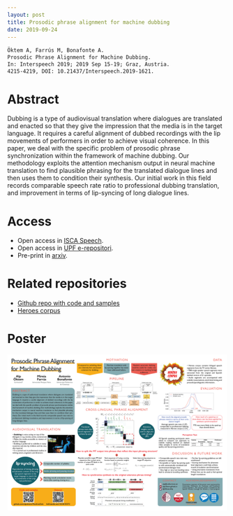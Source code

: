 ```yaml
---
layout: post
title: Prosodic phrase alignment for machine dubbing
date: 2019-09-24
---
```

```
Öktem A, Farrús M, Bonafonte A. 
Prosodic Phrase Alignment for Machine Dubbing. 
In: Interspeech 2019; 2019 Sep 15-19; Graz, Austria. 
4215-4219, DOI: 10.21437/Interspeech.2019-1621.
```

# Abstract
Dubbing is a type of audiovisual translation where dialogues are translated and enacted so that they give the impression that the media is in the target language. It requires a careful alignment of dubbed recordings with the lip movements of performers in order to achieve visual coherence. In this paper, we deal with the specific problem of prosodic phrase synchronization within the framework of machine dubbing. Our methodology exploits the attention mechanism output in neural machine translation to find plausible phrasing for the translated dialogue lines and then uses them to condition their synthesis. Our initial work in this field records comparable speech rate ratio to professional dubbing translation, and improvement in terms of lip-syncing of long dialogue lines. 

# Access

- Open access in <a href="https://www.isca-speech.org/archive/Interspeech_2019/abstracts/1621.html" target="_blank">ISCA Speech</a>.
- Open access in <a href="http://hdl.handle.net/10230/42380" target="_blank">UPF e-repositori</a>.
- Pre-print in <a href="https://arxiv.org/abs/1908.07226" target="_blank">arxiv</a>.

# Related repositories

- <a href="https://github.com/alpoktem/MachineDub" target="_blank">Github repo with code and samples</a>
- <a href="https://repositori.upf.edu/handle/10230/35572" target="_blank">Heroes corpus</a>

# Poster 

<p align="center"><a href="/img/OKTEM-poster3-machinedub.png"><img src="/img/OKTEM-poster3-machinedub.png" alt="Alp Öktem's Interspeech 2019 poster for publication: Prosodic Phrase Alignment for Machine Dubbing." width="700"></a></p>